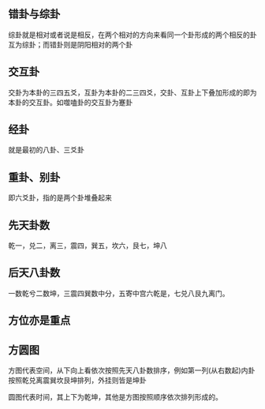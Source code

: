 ## 错卦与综卦

综卦就是相对或者说是相反，在两个相对的方向来看同一个卦形成的两个相反的卦互为综卦；而错卦则是阴阳相对的两个卦

## 交互卦

交卦为本卦的三四五爻，互卦为本卦的二三四爻，交卦、互卦上下叠加形成的即为本卦的交互卦。如噬嗑卦的交互卦为蹇卦

## 经卦

就是最初的八卦、三爻卦

## 重卦、别卦

即六爻卦，指的是两个卦堆叠起来

## 先天卦数

乾一，兑二，离三，震四，巽五，坎六，艮七，坤八

## 后天八卦数

一数乾兮二数坤，三震四巽数中分，五寄中宫六乾是，七兑八艮九离门。

## 方位亦是重点

## 方圆图

方图代表空间，从下向上看依次按照先天八卦数排序，例如第一列(从右数起)内卦按照乾兑离震巽坎艮坤排列，外挂则皆是坤卦

圆图代表时间，其上下为乾坤，其他是方图按照顺序依次排列形成的。

